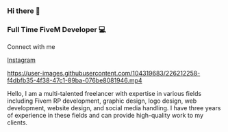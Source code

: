 ### Hi there 👋
### Full Time FiveM Developer 💻

Connect with me

[Instagram](https://www.instagram.com/blaster.suraj/)

https://user-images.githubusercontent.com/104319683/226212258-f4dbfb35-4f38-47c1-89ba-076be8081946.mp4


Hello, I am a multi-talented freelancer with expertise in various fields including Fivem RP development, graphic design, logo
design, web development, website design, and social media handling. I have three years of experience in these fields and can provide high-quality work to my clients.

<!--
**blastersuraj/blastersuraj** is a ✨ _special_ ✨ repository because its `README.md` (this file) appears on your GitHub profile.

Hello, I am a multi-talented freelancer with expertise in various fields including Fivem RP development, graphic design, logo design, web development, website design, and social media handling. I have three years of experience in these fields and can provide high-quality work to my clients.
-->
